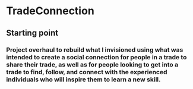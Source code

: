 # TradeConnection

## Starting point
### Project overhaul to rebuild what I invisioned using what was intended to create a social connection for people in a trade to share their trade, as well as for people looking to get into a trade to find, follow, and connect with the experienced individuals who will inspire them to learn a new skill.
